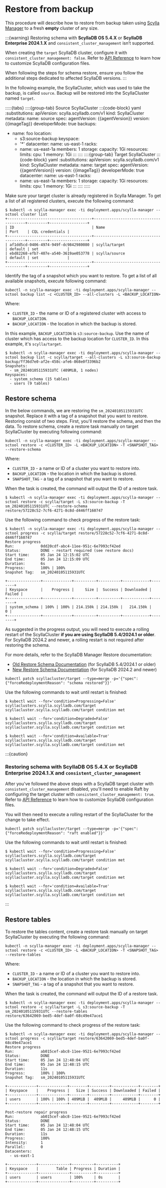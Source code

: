 # Restore from backup

This procedure will describe how to restore from backup taken using [Scylla Manager](../../../architecture/manager.md) to a fresh **empty** cluster of any size.

:::{warning}
Restoring schema with **ScyllaDB OS 5.4.X** or **ScyllaDB Enterprise 2024.1.X** and `consistent_cluster_management` isn’t supported.

When creating the `target` ScyllaDB cluster, configure it with `consistent_cluster_management: false`.
Refer to [API Reference](../../../api-reference/index.rst) to learn how to customize ScyllaDB configuration files.

When following the steps for schema restore, ensure you follow the additional steps dedicated to affected ScyllaDB versions.
:::

In the following example, the ScyllaCluster, which was used to take the backup, is called `source`. Backup will be restored into the ScyllaCluster named `target`.

:::::{tabs}
::::{group-tab} Source ScyllaCluster
:::{code-block} yaml
:substitutions:
apiVersion: scylla.scylladb.com/v1
kind: ScyllaCluster
metadata:
  name: source
spec:
  agentVersion: {{agentVersion}}
  version: {{imageTag}}
  developerMode: true
  backups:
  - name: foo
    location:
    - s3:source-backup
    keyspace:
    - '*'
  datacenter:
    name: us-east-1
    racks:
    - name: us-east-1a
      members: 1
      storage:
        capacity: 1Gi
      resources:
        limits:
          cpu: 1
          memory: 1Gi
:::
::::
::::{group-tab} Target ScyllaCluster
:::{code-block} yaml
:substitutions:
apiVersion: scylla.scylladb.com/v1
kind: ScyllaCluster
metadata:
  name: target
spec:
  agentVersion: {{agentVersion}}
  version: {{imageTag}}
  developerMode: true
  datacenter:
    name: us-east-1
    racks:
    - name: us-east-1a
      members: 1
      storage:
        capacity: 1Gi
      resources:
        limits:
          cpu: 1
          memory: 1Gi
:::
::::
:::::

Make sure your target cluster is already registered in Scylla Manager. To get a list of all registered clusters, execute the following command:
```console
$ kubectl -n scylla-manager exec -ti deployment.apps/scylla-manager -- sctool cluster list
+--------------------------------------+---------------------------------------+---------+-----------------+
| ID                                   | Name                                  | Port    | CQL credentials |
+--------------------------------------+---------------------------------------+---------+-----------------+
| af1dd5cd-0406-4974-949f-dc9842980080 | scylla/target                        | default | set             |
| ebd82268-efb7-407e-a540-3619ae053778 | scylla/source                        | default | set             |
+--------------------------------------+---------------------------------------+---------+-----------------+
```

Identify the tag of a snapshot which you want to restore. To get a list of all available snapshots, execute following command:
```console
kubectl -n scylla-manager exec -ti deployment.apps/scylla-manager -- sctool backup list -c <CLUSTER_ID> --all-clusters -L <BACKUP_LOCATION>
```

Where:
* `CLUSTER_ID` - the name or ID of a registered cluster with access to `BACKUP_LOCATION`. 
* `BACKUP_LOCATION` - the location in which the backup is stored.

In this example, `BACKUP_LOCATION` is `s3:source-backup`. Use the name of cluster which has access to the backup location for `CLUSTER_ID`. 
In this example, it's `scylla/target`.

```console
$ kubectl -n scylla-manager exec -ti deployment.apps/scylla-manager -- sctool backup list -c scylla/target --all-clusters -L s3:source-backup
backup/ff36d7e0-af2e-458c-afe6-868e0f3396b2
Snapshots:
  - sm_20240105115931UTC (409MiB, 1 nodes)
Keyspaces:
  - system_schema (15 tables)
  - users (9 tables)

```

## Restore schema

In the below commands, we are restoring the `sm_20240105115931UTC` snapshot. Replace it with a tag of a snapshot that you want to restore.
Restoring consist of two steps. First, you'll restore the schema, and then the data.
To restore schema, create a restore task manually on target ScyllaCluster by executing following command:
```console
kubectl -n scylla-manager exec -ti deployment.apps/scylla-manager --  sctool restore -c <CLUSTER_ID> -L <BACKUP_LOCATION> -T <SNAPSHOT_TAG> --restore-schema
```

Where:
* `CLUSTER_ID` -  a name or ID of a cluster you want to restore into.
* `BACKUP_LOCATION` - the location in which the backup is stored.
* `SNAPSHOT_TAG` - a tag of a snapshot that you want to restore.

When the task is created, the command will output the ID of a restore task.
```console
$ kubectl -n scylla-manager exec -ti deployment.apps/scylla-manager -- sctool restore -c scylla/target -L s3:source-backup -T sm_20240105115931UTC --restore-schema
restore/57228c52-7cf6-4271-8c8d-d446ff160747
```

Use the following command to check progress of the restore task:
```console
$ kubectl -n scylla-manager exec -ti deployment.apps/scylla-manager -- sctool progress -c scylla/target restore/57228c52-7cf6-4271-8c8d-d446ff160747
Restore progress
Run:            0dd20cdf-abc4-11ee-951c-6e7993cf42ed
Status:         DONE - restart required (see restore docs)
Start time:     05 Jan 24 12:15:02 UTC
End time:       05 Jan 24 12:15:09 UTC
Duration:       6s
Progress:       100% | 100%
Snapshot Tag:   sm_20240105115931UTC

+---------------+-------------+----------+----------+------------+--------+
| Keyspace      |    Progress |     Size |  Success | Downloaded | Failed |
+---------------+-------------+----------+----------+------------+--------+
| system_schema | 100% | 100% | 214.150k | 214.150k |   214.150k |      0 |
+---------------+-------------+----------+----------+------------+--------+
```

As suggested in the progress output, you will need to execute a rolling restart of the ScyllaCluster **if you are using ScyllaDB 5.4/2024.1 or older**. For ScyllaDB 2024.2 and newer, a rolling restart is not required after restoring the schema.

For more details, refer to the ScyllaDB Manager Restore documentation:
- [Old Restore Schema Documentation](https://manager.docs.scylladb.com/stable/restore/old-restore-schema.html) (for ScyllaDB 5.4/2024.1 or older)
- [New Restore Schema Documentation](https://manager.docs.scylladb.com/stable/restore/restore-schema.html) (for ScyllaDB 2024.2 and newer)

```console
kubectl patch scyllacluster/target --type=merge -p='{"spec": {"forceRedeploymentReason": "schema restored"}}'
```

Use the following commands to wait until restart is finished:
```console
$ kubectl wait --for='condition=Progressing=False' scyllaclusters.scylla.scylladb.com/target
scyllacluster.scylla.scylladb.com/target condition met

$ kubectl wait --for='condition=Degraded=False' scyllaclusters.scylla.scylladb.com/target
scyllacluster.scylla.scylladb.com/target condition met

$ kubectl wait --for='condition=Available=True' scyllaclusters.scylla.scylladb.com/target
scyllacluster.scylla.scylladb.com/target condition met
```

:::{caution}
### Restoring schema with **ScyllaDB OS 5.4.X** or **ScyllaDB Enterprise 2024.1.X** and `consistent_cluster_management`

After you've followed the above steps with a ScyllaDB target cluster with `consistent_cluster_management` disabled, you'll need to enable Raft by configuring the target cluster with `consistent_cluster_management: true`.
Refer to [API Reference](../../../api-reference/index.rst) to learn how to customize ScyllaDB configuration files.

You will then need to execute a rolling restart of the ScyllaCluster for the change to take effect.
```console
kubectl patch scyllacluster/target --type=merge -p='{"spec": {"forceRedeploymentReason": "raft enabled"}}'
```

Use the following commands to wait until restart is finished:
```console
$ kubectl wait --for='condition=Progressing=False' scyllaclusters.scylla.scylladb.com/target
scyllacluster.scylla.scylladb.com/target condition met

$ kubectl wait --for='condition=Degraded=False' scyllaclusters.scylla.scylladb.com/target
scyllacluster.scylla.scylladb.com/target condition met

$ kubectl wait --for='condition=Available=True' scyllaclusters.scylla.scylladb.com/target
scyllacluster.scylla.scylladb.com/target condition met
```
:::

## Restore tables

To restore the tables content, create a restore task manually on target ScyllaCluster by executing the following command:
```console
kubectl -n scylla-manager exec -ti deployment.apps/scylla-manager -- sctool restore -c <CLUSTER_ID> -L <BACKUP_LOCATION> -T <SNAPSHOT_TAG> --restore-tables
```

Where:
* `CLUSTER_ID` - a name or ID of a cluster you want to restore into.
* `BACKUP_LOCATION` - the location in which the backup is stored.
* `SNAPSHOT_TAG` - a tag of a snapshot that you want to restore.

When the task is created, the command will output the ID of a restore task.
```console
$ kubectl -n scylla-manager exec -ti deployment.apps/scylla-manager -- sctool restore -c scylla/target -L s3:source-backup -T sm_20240105115931UTC --restore-tables
restore/63642069-bed5-4def-ba0f-68c49e47ace1
```

Use the following command to check progress of the restore task:
```console
$ kubectl -n scylla-manager exec -ti deployment.apps/scylla-manager -- sctool progress -c scylla/target restore/63642069-bed5-4def-ba0f-68c49e47ace1
Restore progress
Run:            ab015cef-abc8-11ee-9521-6e7993cf42ed
Status:         DONE
Start time:     05 Jan 24 12:48:04 UTC
End time:       05 Jan 24 12:48:15 UTC
Duration:       11s
Progress:       100% | 100%
Snapshot Tag:   sm_20240105115931UTC

+-------------+-------------+--------+---------+------------+--------+
| Keyspace    |    Progress |   Size | Success | Downloaded | Failed |
+-------------+-------------+--------+---------+------------+--------+
| users       | 100% | 100% | 409MiB |  409MiB |     409MiB |      0 |
+-------------+-------------+--------+---------+------------+--------+

Post-restore repair progress
Run:            ab015cef-abc8-11ee-9521-6e7993cf42ed
Status:         DONE
Start time:     05 Jan 24 12:48:04 UTC
End time:       05 Jan 24 12:48:15 UTC
Duration:       11s
Progress:       100%
Intensity:      1
Parallel:       0
Datacenters:
  - us-east-1

+-------------+--------------+----------+----------+
| Keyspace    |        Table | Progress | Duration |
+-------------+--------------+----------+----------+
| users       | users        | 100%     | 0s       |
+-------------+--------------+----------+----------+

```
